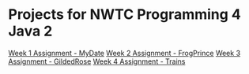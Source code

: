 # Projects for NWTC Programming 4 Java 2

[Week 1 Assignment - MyDate](https://github.com/cwzero/MyDate)
[Week 2 Assignment - FrogPrince](https://github.com/cwzero/FrogPrince)
[Week 3 Assignment - GildedRose](https://github.com/cwzero/lab-05-JavaEclipseGildedRose)
[Week 4 Assignment - Trains](https://github.com/cwzero/ILikeTrains)

